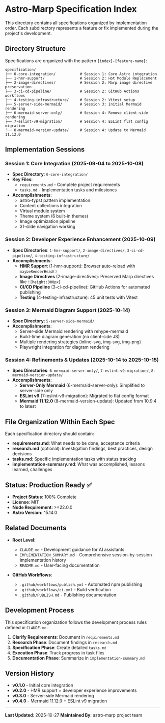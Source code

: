 # Astro-Marp Specification Index

This directory contains all specifications organized by implementation order. Each subdirectory represents a feature or fix implemented during the project's development.

## Directory Structure

Specifications are organized with the pattern `[index]-[feature-name]`:

```
specification/
├── 0-core-integration/           # Session 1: Core Astro integration
├── 1-hmr-support/                # Session 2: Hot Module Replacement
├── 2-image-directives/           # Session 2: Marp image directive preservation
├── 3-ci-cd-pipeline/             # Session 2: GitHub Actions workflows
├── 4-testing-infrastructure/     # Session 2: Vitest setup
├── 5-server-side-mermaid/        # Session 3: Initial Mermaid rendering
├── 6-mermaid-server-only/        # Session 4: Remove client-side rendering
├── 7-eslint-v9-migration/        # Session 4: ESLint flat config migration
└── 8-mermaid-version-update/     # Session 4: Update to Mermaid 11.12.0
```

## Implementation Sessions

### Session 1: Core Integration (2025-09-04 to 2025-10-08)
- **Spec Directory**: `0-core-integration/`
- **Key Files**:
  - `requirements.md` - Complete project requirements
  - `tasks.md` - Implementation tasks and milestones
- **Accomplishments**:
  - astro-typst pattern implementation
  - Content collections integration
  - Virtual module system
  - Theme system (6 built-in themes)
  - Image optimization pipeline
  - 31-slide navigation working

### Session 2: Developer Experience Enhancement (2025-10-09)
- **Spec Directories**: `1-hmr-support/`, `2-image-directives/`, `3-ci-cd-pipeline/`, `4-testing-infrastructure/`
- **Accomplishments**:
  - **HMR Support** (1-hmr-support): Browser auto-reload with `maybeRenderHead()`
  - **Image Directives** (2-image-directives): Preserved Marp directives like `![height:300px]`
  - **CI/CD Pipeline** (3-ci-cd-pipeline): GitHub Actions for automated publishing
  - **Testing** (4-testing-infrastructure): 45 unit tests with Vitest

### Session 3: Mermaid Diagram Support (2025-10-14)
- **Spec Directory**: `5-server-side-mermaid/`
- **Accomplishments**:
  - Server-side Mermaid rendering with rehype-mermaid
  - Build-time diagram generation (no client-side JS)
  - Multiple rendering strategies (inline-svg, img-svg, img-png)
  - Playwright integration for diagram rendering

### Session 4: Refinements & Updates (2025-10-14 to 2025-10-15)
- **Spec Directories**: `6-mermaid-server-only/`, `7-eslint-v9-migration/`, `8-mermaid-version-update/`
- **Accomplishments**:
  - **Server-Only Mermaid** (6-mermaid-server-only): Simplified to server-side only
  - **ESLint v9** (7-eslint-v9-migration): Migrated to flat config format
  - **Mermaid 11.12.0** (8-mermaid-version-update): Updated from 10.9.4 to latest

## File Organization Within Each Spec

Each specification directory should contain:

- **requirements.md**: What needs to be done, acceptance criteria
- **research.md** (optional): Investigation findings, best practices, design decisions
- **tasks.md**: Specific implementation tasks with status tracking
- **implementation-summary.md**: What was accomplished, lessons learned, challenges

## Status: Production Ready ✅

- **Project Status**: 100% Complete
- **License**: MIT
- **Node Requirement**: >=22.0.0
- **Astro Version**: ^5.14.0

## Related Documents

- **Root Level**:
  - `CLAUDE.md` - Development guidance for AI assistants
  - `IMPLEMENTATION_SUMMARY.md` - Comprehensive session-by-session implementation history
  - `README.md` - User-facing documentation

- **GitHub Workflows**:
  - `.github/workflows/publish.yml` - Automated npm publishing
  - `.github/workflows/ci.yml` - Build verification
  - `.github/PUBLISH.md` - Publishing documentation

## Development Process

This specification organization follows the development process rules defined in `CLAUDE.md`:

1. **Clarify Requirements**: Document in `requirements.md`
2. **Research Phase**: Document findings in `research.md`
3. **Specification Phase**: Create detailed `tasks.md`
4. **Execution Phase**: Track progress in task files
5. **Documentation Phase**: Summarize in `implementation-summary.md`

## Version History

- **v0.1.0** - Initial core integration
- **v0.2.0** - HMR support + developer experience improvements
- **v0.3.0** - Server-side Mermaid rendering
- **v0.4.0** - Mermaid 11.12.0 + ESLint v9 migration

---

**Last Updated**: 2025-10-27
**Maintained By**: astro-marp project team
